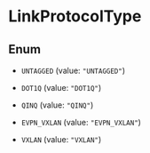 

# LinkProtocolType

## Enum


* `UNTAGGED` (value: `"UNTAGGED"`)

* `DOT1Q` (value: `"DOT1Q"`)

* `QINQ` (value: `"QINQ"`)

* `EVPN_VXLAN` (value: `"EVPN_VXLAN"`)

* `VXLAN` (value: `"VXLAN"`)



